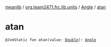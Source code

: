 [meanlib](../../index.md) / [org.team2471.frc.lib.units](../index.md) / [Angle](index.md) / [atan](./atan.md)

# atan

`@JvmStatic fun atan(value: `[`Double`](https://kotlinlang.org/api/latest/jvm/stdlib/kotlin/-double/index.html)`): `[`Angle`](index.md)